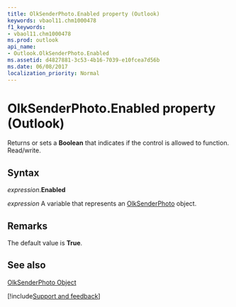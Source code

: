 ```yaml
---
title: OlkSenderPhoto.Enabled property (Outlook)
keywords: vbaol11.chm1000478
f1_keywords:
- vbaol11.chm1000478
ms.prod: outlook
api_name:
- Outlook.OlkSenderPhoto.Enabled
ms.assetid: d4827881-3c53-4b16-7039-e10fcea7d56b
ms.date: 06/08/2017
localization_priority: Normal
---
```



# OlkSenderPhoto.Enabled property (Outlook)

Returns or sets a  **Boolean** that indicates if the control is allowed to function. Read/write.


## Syntax

_expression_.**Enabled**

_expression_ A variable that represents an [OlkSenderPhoto](Outlook.OlkSenderPhoto.md) object.


## Remarks

The default value is  **True**.


## See also


[OlkSenderPhoto Object](Outlook.OlkSenderPhoto.md)

[!include[Support and feedback](~/includes/feedback-boilerplate.md)]